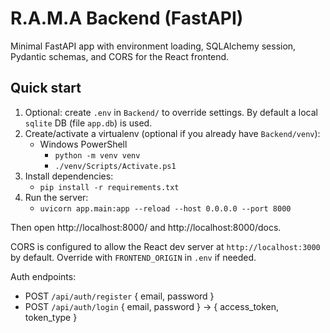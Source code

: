 # R.A.M.A Backend (FastAPI)

Minimal FastAPI app with environment loading, SQLAlchemy session, Pydantic schemas, and CORS for the React frontend.

## Quick start

1. Optional: create `.env` in `Backend/` to override settings. By default a local `sqlite` DB (file `app.db`) is used.
2. Create/activate a virtualenv (optional if you already have `Backend/venv`):
   - Windows PowerShell
     - `python -m venv venv`
     - `./venv/Scripts/Activate.ps1`
3. Install dependencies:
   - `pip install -r requirements.txt`
4. Run the server:
   - `uvicorn app.main:app --reload --host 0.0.0.0 --port 8000`

Then open http://localhost:8000/ and http://localhost:8000/docs.

CORS is configured to allow the React dev server at `http://localhost:3000` by default. Override with `FRONTEND_ORIGIN` in `.env` if needed.

Auth endpoints:
- POST `/api/auth/register` { email, password }
- POST `/api/auth/login` { email, password } -> { access_token, token_type }
